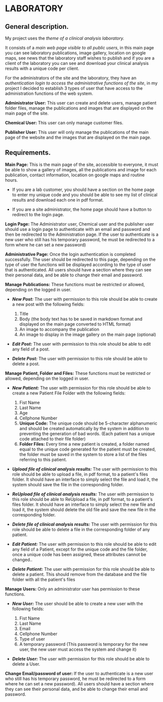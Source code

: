 # LABORATORY

## General description.

My project uses the *theme of a clinical analysis laboratory.*

It consists of a *main web page visible to all public users*, in this main page you can see laboratory publications, image gallery, location on google maps, see news that the laboratory staff wishes to publish and if you are a client of the laboratory you can see and download your clinical analysis results with a unique code per client.

For the administrators of the site and the laboratory, they have an *authentication login to access the administrative functions of the site*, in my project I decided to establish 3 types of user that have access to the administration functions of the web system.

**Administrator User:** This user can create and delete users, manage patient folder files, manage the publications and images that are displayed on the main page of the site.

**Chemical User:** This user can only manage customer files.

**Publisher User:** This user will only manage the publications of the main page of the website and the images that are displayed on the main page.


## Requirements.

**Main Page:** This is the main page of the site, accessible to everyone, it must be able to show a gallery of images, all the publications and image for each publication, contact information, location on google maps and routine hours.

- If you are a lab customer, you should have a section on the home page to enter my unique code and you should be able to see my list of clinical results and download each one in pdf format.

- If you are a site administrator, the home page should have a button to redirect to the login page.

**Login Page:** The Administrator user, Chemical user and the publisher user should use a login page to authenticate with an email and password and then be redirected to the Administration page. If the user to authenticate is a new user who still has his temporary password, he must be redirected to a form where he can set a new password)

**Administrative Page:** Once the login authentication is completed successfully. The user should be redirected to this page, depending on the type of user the functions will be displayed according to the type of user that is authenticated. All users should have a section where they can see their personal data, and be able to change their email and password.

**Manage Publications:** These functions must be restricted or allowed, depending on the logged in user.

- ***New Post:*** The user with permission to this role should be able to create a new post with the following fields:
  1. Title
  2. Body (the body text has to be saved in markdown format and displayed on the main page converted to HTML format)
  3. An image to accompany the publication
  4. An image to display in the image gallery on the main page (optional)

- ***Edit Post:*** The user with permission to this role should be able to edit any field of a post.

- ***Delete Post:*** The user with permission to this role should be able to delete a post.

**Manage Patient, Folder and Files:** These functions must be restricted or allowed, depending on the logged in user.

- ***New Patient:*** The user with permission for this role should be able to create a new Patient File Folder with the following fields:
  1. Fist Name
  2. Last Name
  3. Age
  4. Cellphone Number
  5. **Unique Code:** The unique code should be 5-character alphanumeric and should be created automatically by the system in addition to preventing the generation of bad words. (Each patient has a unique code attached to their file folder)
  6. **Folder Files:** Every time a new patient is created, a folder named equal to the unique code generated for the patient must be created, the folder must be saved in the system to store a list of the files referring to this patient.
  
- ***Upload file of clinical analysis results:***  The user with permission to this role should be able to upload a file, in pdf format, to a patient's files folder. It should have an interface to simply select the file and load it, the system should save the file in the corresponding folder. 

- ***ReUpload file of clinical analysis results:*** The user with permission to this role should be able to ReUpload a file, in pdf format, to a patient's files folder. It should have an interface to simply select the new file and load it, the system should delete the old file and save the new file in the corresponding folder.

- ***Delete file of clinical analysis results:*** The user with permission for this role should be able to delete a file in the corresponding folder of any patient.

- ***Edit Patient:*** The user with permission to this role should be able to edit any field of a Patient, except for the unique code and the file folder, once a unique code has been assigned, these attributes cannot be changed..

- ***Delete Patient:***  The user with permission for this role should be able to delete a patient. This should remove from the database and the file folder with all the patient's files

**Manage Users:** Only an administrator user has permission to these functions.

- ***New User:*** The user should be able to create a new user with the following fields:
  1. Fist Name
  2. Last Name
  3. Email
  4. Cellphone Number
  5. Type of user
  6. A temporary password (This password is temporary for the new user, the new user must access the system and change it)

- ***Delete User:***  The user with permission for this role should be able to delete a User.

**Change Email/password of user:** If the user to authenticate is a new user who still has his temporary password, he must be redirected to a form where he can set a new password). All users should have a section where they can see their personal data, and be able to change their email and password.
